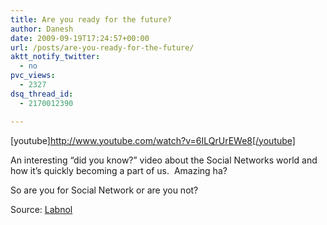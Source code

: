 ```yaml
---
title: Are you ready for the future?
author: Danesh
date: 2009-09-19T17:24:57+00:00
url: /posts/are-you-ready-for-the-future/
aktt_notify_twitter:
  - no
pvc_views:
  - 2327
dsq_thread_id:
  - 2170012390

---
```

[youtube]http://www.youtube.com/watch?v=6ILQrUrEWe8[/youtube]

An interesting &#8220;did you know?&#8221; video about the Social Networks world and how it&#8217;s quickly becoming a part of us.  Amazing ha?

So are you for Social Network or are you not?

Source: [Labnol][1]

 [1]: http://www.labnol.org/internet/interesting-facts-about-internet/9865/